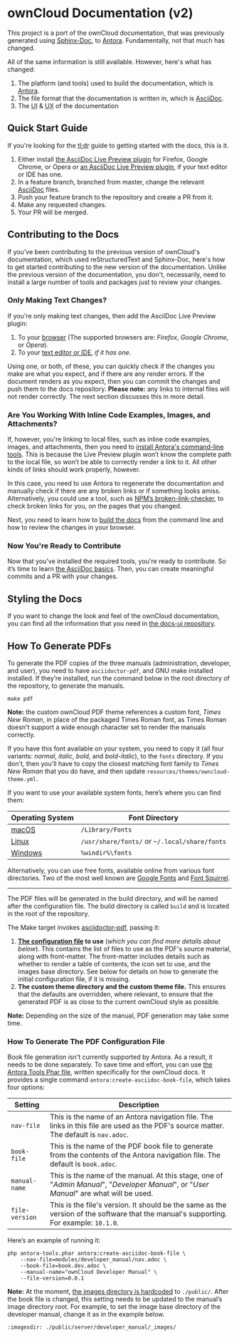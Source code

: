# ownCloud Documentation (v2)

This project is a port of the ownCloud documentation, that was previously generated using [Sphinx-Doc](http://www.sphinx-doc.org), to [Antora](./docs/what-is-antora.md).
Fundamentally, not that much has changed.

All of the same information is still available.
However, here's what has changed:

1. The platform (and tools) used to build the documentation, which is [Antora](./docs/what-is-antora.md).
2. The file format that the documentation is written in, which is [AsciiDoc](./docs/what-is-asciidoc.md).
3. The <abbr title="User Interface">UI</abbr> & <abbr title="User Experience">UX</abbr> of the documentation

## Quick Start Guide

If you're looking for the <abbr title="To Long; Didn't Read">tl;dr</abbr> guide to getting started with the docs, this is it.

1. Either install [the AsciiDoc Live Preview plugin](https://asciidoctor.org/docs/editing-asciidoc-with-live-preview/) for Firefox, Google Chrome, or Opera or [an AsciiDoc Live Preview plugin](https://asciidoctor.org/docs/editing-asciidoc-with-live-preview/#using-a-modern-text-editoride), if your text editor or IDE has one.
2. In a feature branch, branched from master, change the relevant [AsciiDoc](./docs/what-is-asciidoc.md) files.
3. Push your feature branch to the repository and create a PR from it.
4. Make any requested changes.
5. Your PR will be merged.

## Contributing to the Docs

If you've been contributing to the previous version of ownCloud's documentation, which used reStructuredText and Sphinx-Doc, here's how to get started contributing to the new version of the documentation.
Unlike the previous version of the documentation, you don't, necessarily, need to install a large number of tools and packages just to review your changes.

### Only Making Text Changes?

If you're only making text changes, then add the AsciiDoc Live Preview plugin:

1. To your [browser](https://asciidoctor.org/docs/editing-asciidoc-with-live-preview/) (The supported browsers are: *Firefox*, *Google Chrome*, or *Opera*).
2. To your [text editor or IDE](https://asciidoctor.org/docs/editing-asciidoc-with-live-preview/#using-a-modern-text-editoride), *if it has one*.

Using one, or both, of these, you can quickly check if the changes you make are what you expect, and if there are any render errors.
If the document renders as you expect, then you can commit the changes and push them to the docs repository.
**Please note:** any links to internal files will not render correctly.
The next section discusses this in more detail.

### Are You Working With Inline Code Examples, Images, and Attachments?

If, however, you're linking to local files, such as inline code examples, images, and attachments, then you need to [install Antora's command-line tools](./docs/install-antora.md).
This is because the Live Preview plugin won’t know the complete path to the local file, so won’t be able to correctly render a link to it.
All other kinds of links should work properly, however.

In this case, you need to use Antora to regenerate the documentation and manually check if there are any broken links or if something looks amiss.
Alternatively, you could use a tool, such as [NPM’s broken-link-checker](https://www.npmjs.com/package/broken-link-checker), to check broken links for you, on the pages that you changed.

Next, you need to learn how to [build the docs](./docs/build-the-docs.md) from the command line and how to review the changes in your browser.

### Now You're Ready to Contribute

Now that you've installed the required tools, you're ready to contribute.
So it’s time to learn [the AsciiDoc basics](./docs/what-is-asciidoc.md).
Then, you can create meaningful commits and a PR with your changes.

## Styling the Docs

If you want to change the look and feel of the ownCloud documentation, you can find all the information that you need in [the docs-ui repository](https://github.com/owncloud/docs-ui/blob/master/README.adoc).

## How To Generate PDFs

To generate the PDF copies of the three manuals (administration, developer, and user), you need to have `asciidoctor-pdf`, and GNU make installed installed.
If they’re installed, run the command below in the root directory of the repository, to generate the manuals.

```console
make pdf
```

**Note:** the custom ownCloud PDF theme references a custom font, *Times New Roman*, in place of the packaged Times Roman font, as Times Roman doesn't support a wide enough character set to render the manuals correctly.

If you have this font available on your system, you need to copy it (all four variants: _normal_, _italic_, _bold_, and _bold-italic_), to the `fonts` directory. If you don't, then you'll have to copy the closest matching font family to _Times New Roman_ that you do have, and then update `resources/themes/owncloud-theme.yml`.

If you want to use your available system fonts, here’s where you can find them:

| Operating System | Font Directory |
|---|---|
| [macOS](https://support.apple.com/en-bh/HT201749) | `/Library/Fonts` |
| [Linux](https://medium.com/source-words/how-to-manually-install-update-and-uninstall-fonts-on-linux-a8d09a3853b0) | `/usr/share/fonts/` or `~/.local/share/fonts` |
| [Windows](https://support.microsoft.com/en-us/help/314960/how-to-install-or-remove-a-font-in-windows) | `%windir%\fonts` |

Alternatively, you can use free fonts, available online from various font directories.
Two of the most well known are [Google Fonts](https://fonts.google.com/) and [Font Squirrel](https://www.fontsquirrel.com/).

---

The PDF files will be generated in the build directory, and will be named after the configuration file.
The build directory is called `build` and is located in the root of the repository.

The Make target invokes [asciidoctor-pdf](https://github.com/asciidoctor/asciidoctor-pdf), passing it:

1. **[The configuration file](https://github.com/asciidoctor/asciidoctor-pdf/blob/master/docs/theming-guide.adoc) to use** (*which you can find more details about below*).
  This contains the list of files to use as the PDF's source material, along with front-matter. The front-matter includes details such as whether to render a table of contents, the icon set to use, and the images base directory. See below for details on how to generate the initial configuration file, if it is missing.
2. **The custom theme directory and the custom theme file.**
  This ensures that the defaults are overridden, where relevant, to ensure that the generated PDF is as close to the current ownCloud style as possible.

**Note:** Depending on the size of the manual, PDF generation may take some time.

### How To Generate The PDF Configuration File

Book file generation isn't currently supported by Antora.
As a result, it needs to be done separately.
To save time and effort, you can use [the Antora Tools Phar file](https://github.com/settermjd/antora-tools/releases/download/0.0.1/antora-tools.phar), written specifically for the ownCloud docs.
It provides a single command `antora:create-asciidoc-book-file`, which takes four options:

| Setting | Description |
|---|---|
| `nav-file`     | This is the name of an Antora navigation file. The links in this file are used as the PDF's source matter. The default is `nav.adoc`. |
| `book-file`    | This is the name of the PDF book file to generate from the contents of the Antora navigation file. The default is `book.adoc`. |
| `manual-name`  | This is the name of the manual. At this stage, one of "*Admin Manual*", "*Developer Manual*", or "*User Manual*" are what will be used. |
| `file-version` | This is the file's version. It should be the same as the version of the software that the manual's supporting. For example: `10.1.0`. |

Here’s an example of running it:

```console
php antora-tools.phar antora:create-asciidoc-book-file \
    --nav-file=modules/developer_manual/nav.adoc \
    --book-file=book.dev.adoc \
    --manual-name="ownCloud Developer Manual" \
    --file-version=0.0.1
```

**Note:** At the moment, [the images directory is hardcoded](https://github.com/settermjd/antora-tools/blob/master/src/AntoraTools/Command/GenerateAsciiDocBookFileCommand.php#L17) to `./public/`.
After the book file is changed, this setting needs to be updated to the manual’s image directory root.
For example, to set the image base directory of the developer manual, change it as in the example below.

```asciidoc
:imagesdir: ./public/server/developer_manual/_images/
```
